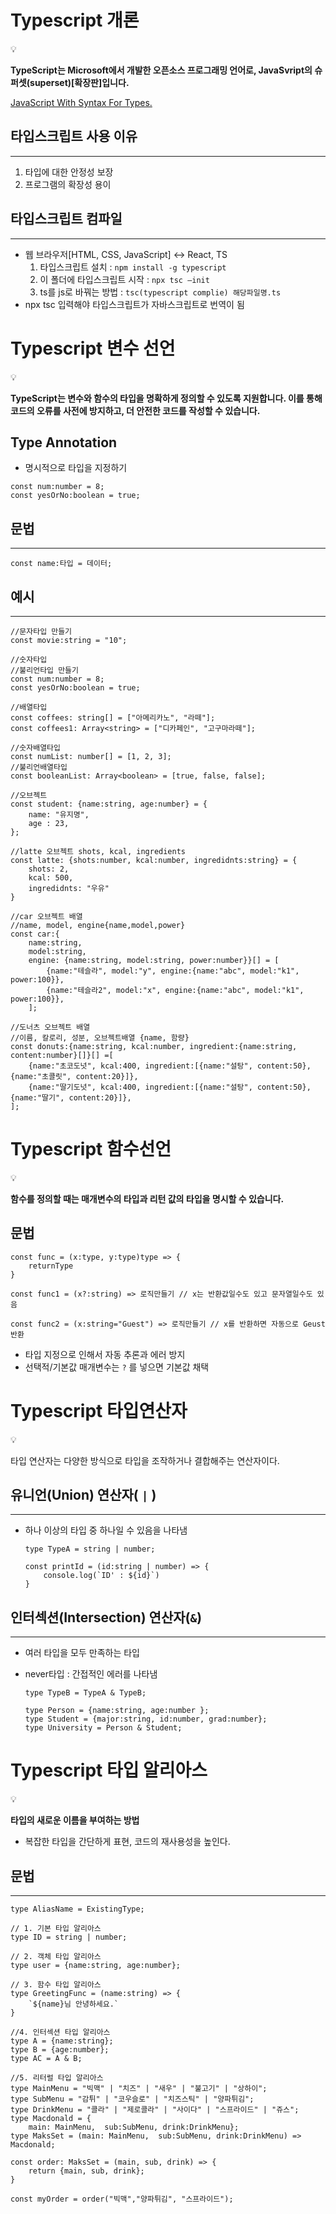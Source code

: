 # Typescript 개론

<aside>
💡

**TypeScript는 Microsoft에서 개발한 오픈소스 프로그래밍 언어로, JavaSvript의 슈퍼셋(superset)[확장판]입니다.**

</aside>

[JavaScript With Syntax For Types.](https://www.typescriptlang.org/ko/)

## 타입스크립트 사용 이유

---

1. 타입에 대한 안정성 보장
2. 프로그램의 확장성 용이

## 타입스크립트 컴파일

---

- 웹 브라우저[HTML, CSS, JavaScript] ↔ React, TS
    1. 타입스크립트 설치 : `npm install -g typescript`
    2. 이 폴더에 타입스크립트 시작 : `npx tsc —init` 
    3. ts를 js로 바꿔는 방법 : `tsc(typescript complie) 해당파일명.ts`
- npx tsc 입력해야 타입스크립트가 자바스크립트로 번역이 됨

# Typescript 변수 선언
<aside>
💡

**TypeScript는 변수와 함수의 타입을 명확하게 정의할 수 있도록 지원합니다. 이를 통해 코드의 오류를 사전에 방지하고, 더 안전한 코드를 작성할 수 있습니다.**

</aside>

## Type Annotation

- 명시적으로 타입을 지정하기

```tsx
const num:number = 8;
const yesOrNo:boolean = true;
```

## 문법

---

```tsx
const name:타입 = 데이터;
```

## 예시

---

```tsx
//문자타입 만들기
const movie:string = "10";

//숫자타입
//불리언타입 만들기
const num:number = 8;
const yesOrNo:boolean = true;

//배열타입
const coffees: string[] = ["아메리카노", "라떼"];
const coffees1: Array<string> = ["디카페인", "고구마라떼"];

//숫자배열타입
const numList: number[] = [1, 2, 3];
//불리언배열타입
const booleanList: Array<boolean> = [true, false, false];

//오브젝트
const student: {name:string, age:number} = {
    name: "유지명",
    age : 23,
};

//latte 오브젝트 shots, kcal, ingredients
const latte: {shots:number, kcal:number, ingredidnts:string} = {
    shots: 2,
    kcal: 500,
    ingredidnts: "우유"
}

//car 오브젝트 배열
//name, model, engine{name,model,power}
const car:{
    name:string,
    model:string, 
    engine: {name:string, model:string, power:number}}[] = [
        {name:"테슬라", model:"y", engine:{name:"abc", model:"k1", power:100}},
        {name:"테슬라2", model:"x", engine:{name:"abc", model:"k1", power:100}},
    ];

//도너츠 오브젝트 배열
//이름, 칼로리, 성분, 오브젝트배열 {name, 함량}
const donuts:{name:string, kcal:number, ingredient:{name:string, content:number}[]}[] =[
    {name:"초코도넛", kcal:400, ingredient:[{name:"설탕", content:50}, {name:"초콜릿", content:20}]},
    {name:"딸기도넛", kcal:400, ingredient:[{name:"설탕", content:50}, {name:"딸기", content:20}]},
];
```

# Typescript 함수선언
<aside>
💡

**함수를 정의할 때는 매개변수의 타입과 리턴 값의 타입을 명시할 수 있습니다.**

</aside>

## 문법

```tsx
const func = (x:type, y:type)type => {
	returnType
}

const func1 = (x?:string) => 로직만들기 // x는 반환값일수도 있고 문자열일수도 있음

const func2 = (x:string="Guest") => 로직만들기 // x를 반환하면 자동으로 Geust 반환
```

- 타입 지정으로 인해서 자동 추론과 에러 방지
- 선택적/기본값 매개변수는 `?` 를 넣으면 기본값 채택

# Typescript 타입연산자

<aside>
💡

타입 연산자는 다양한 방식으로 타입을 조작하거나 결합해주는 연산자이다.

</aside>

## 유니언(Union) 연산자( `|` )

---

- 하나 이상의 타입 중 하나일 수 있음을 나타냄
    
    ```tsx
    type TypeA = string | number;
    
    const printId = (id:string | number) => {
    	console.log(`ID' : ${id}`)
    }
    ```
    

## 인터섹션(Intersection) 연산자(`&`)

---

- 여러 타입을 모두 만족하는 타입
- never타입 : 간접적인 에러를 나타냄
    
    ```tsx
    type TypeB = TypeA & TypeB;
    
    type Person = {name:string, age:number };
    type Student = {major:string, id:number, grad:number};
    type University = Person & Student;
    ```

# Typescript 타입 알리아스
<aside>
💡

**타입의 새로운 이름을 부여하는 방법**

</aside>

- 복잡한 타입을 간단하게 표현, 코드의 재사용성을 높인다.

## 문법

---

```tsx
type AliasName = ExistingType;

// 1. 기본 타입 알리아스
type ID = string | number;

// 2. 객체 타입 알리아스
type user = {name:string, age:number};

// 3. 함수 타입 알리아스
type GreetingFunc = (name:string) => {
	`${name}님 안녕하세요.`
}

//4. 인터섹션 타입 알리아스
type A = {name:string};
type B = {age:number};
type AC = A & B;

//5. 리터럴 타입 알리아스
type MainMenu = "빅맥" | "치즈" | "새우" | "불고기" | "상하이";
type SubMenu = "감튀" | "코우슬로" | "치즈스틱" | "양파튀김";
type DrinkMenu = "콜라" | "제로콜라" | "사이다" | "스프라이드" | "쥬스";
type Macdonald = {
    main: MainMenu,  sub:SubMenu, drink:DrinkMenu};
type MaksSet = (main: MainMenu,  sub:SubMenu, drink:DrinkMenu) => Macdonald;

const order: MaksSet = (main, sub, drink) => {
    return {main, sub, drink};
}

const myOrder = order("빅맥","양파튀김", "스프라이드");
```